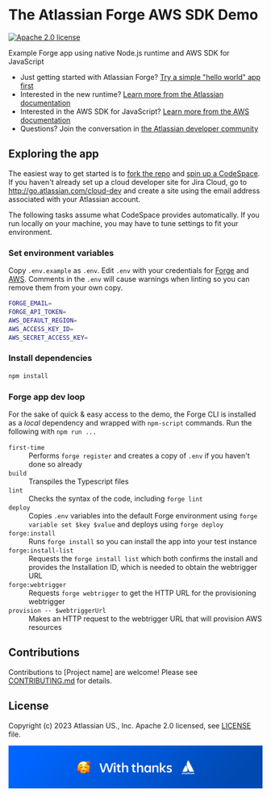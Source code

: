 # The Atlassian Forge AWS SDK Demo

[![Apache 2.0 license](https://img.shields.io/badge/license-Apache%202.0-blue.svg?style=flat-square)](LICENSE)

Example Forge app using native Node.js runtime and AWS SDK for JavaScript

- Just getting started with Atlassian Forge? [Try a simple "hello world" app first](https://go.atlassian.com/forge)
- Interested in the new runtime? [Learn more from the Atlassian documentation](https://go.atlassian.com/runtime)
- Interested in the AWS SDK for JavaScript? [Learn more from the AWS documentation](aws.amazon.com/sdk-for-javascript)
- Questions? Join the conversation in [the Atlassian developer community](https://community.developer.atlassian.com/c/forge/)

## Exploring the app

The easiest way to get started is to [fork the repo](https://github.com/ibuchanan/forge-aws-sdk-hello-world/fork)
and [spin up a CodeSpace](https://docs.github.com/en/codespaces/overview).
If you haven't already set up a cloud developer site for Jira Cloud,
go to http://go.atlassian.com/cloud-dev
and create a site using the email address associated with your Atlassian account.

The following tasks assume what CodeSpace provides automatically.
If you run locally on your machine,
you may have to tune settings to fit your environment.

### Set environment variables

Copy `.env.example` as `.env`.
Edit `.env` with your credentials for
[Forge](https://developer.atlassian.com/platform/forge/getting-started/#using-environment-variables-to-login) and
[AWS](https://docs.aws.amazon.com/cli/latest/userguide/cli-configure-envvars.html#envvars-set).
Comments in the `.env` will cause warnings when linting
so you can remove them from your own copy.

```bash
FORGE_EMAIL=
FORGE_API_TOKEN=
AWS_DEFAULT_REGION=
AWS_ACCESS_KEY_ID=
AWS_SECRET_ACCESS_KEY=
```

### Install dependencies

```bash
npm install
```

### Forge app dev loop

For the sake of quick & easy access to the demo,
the Forge CLI is installed as a _local_ dependency
and wrapped with `npm-script` commands.
Run the following with `npm run ...`

<dl>
  <dt><code>first-time</code></dt>
  <dd>Performs <code>forge register</code> and creates a copy of <code>.env</code> if you haven't done so already</dd>
  <dt><code>build</code></dt>
  <dd>Transpiles the Typescript files</dd>
  <dt><code>lint</code></dt>
  <dd>Checks the syntax of the code, including <code>forge lint</code></dd>
  <dt><code>deploy</code></dt>
  <dd>Copies <code>.env</code> variables into the default Forge environment using <code>forge variable set $key $value</code> and deploys using <code>forge deploy</code></dd>
  <dt><code>forge:install</code></dt>
  <dd>Runs <code>forge install</code> so you can install the app into your test instance</dd>
  <dt><code>forge:install-list</code></dt>
  <dd>Requests the <code>forge install list</code> which both confirms the install and provides the Installation ID, which is needed to obtain the webtrigger URL</dd>
  <dt><code>forge:webtrigger</code></dt>
  <dd>Requests <code>forge webtrigger</code> to get the HTTP URL for the provisioning webtrigger</dd>
  <dt><code>provision -- $webtriggerUrl</code></dt>
  <dd>Makes an HTTP request to the webtrigger URL that will provision AWS resources</dd>
</dl>

## Contributions

Contributions to [Project name] are welcome!
Please see [CONTRIBUTING.md](CONTRIBUTING.md) for details.

## License

Copyright (c) 2023 Atlassian US., Inc.
Apache 2.0 licensed, see [LICENSE](LICENSE) file.

[![With ❤️ from Atlassian](https://raw.githubusercontent.com/atlassian-internal/oss-assets/master/banner-with-thanks-light.png)](https://www.atlassian.com)
